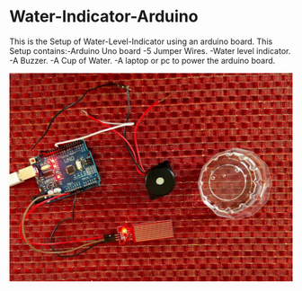 # Water-Indicator-Arduino

This is the Setup of Water-Level-Indicator using an arduino board.
This Setup contains:-Arduino Uno board
                    -5 Jumper Wires.
                    -Water level indicator.
                    -A Buzzer.
                    -A Cup of Water.
                    -A laptop or pc to power the arduino board.


![](https://github.com/rohankumarp/Water-Indicator-Arduino/blob/main/media/one.jpeg)
